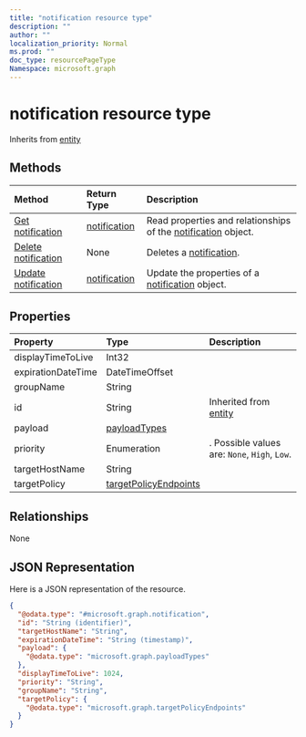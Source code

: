 ```yaml
---
title: "notification resource type"
description: ""
author: ""
localization_priority: Normal
ms.prod: ""
doc_type: resourcePageType
Namespace: microsoft.graph
---
```



# notification resource type




Inherits from [entity](../resources/entity.md)

## Methods
|Method|Return Type|Description|
|:---|:---|:---|
|[Get notification](../api/notification-get.md)|[notification](../resources/notification.md)|Read properties and relationships of the [notification](../resources/notification.md) object.|
|[Delete notification](../api/notification-delete.md)|None|Deletes a [notification](../resources/notification.md).|
|[Update notification](../api/notification-update.md)|[notification](../resources/notification.md)|Update the properties of a [notification](../resources/notification.md) object.|

## Properties
|Property|Type|Description|
|:---|:---|:---|
|displayTimeToLive|Int32||
|expirationDateTime|DateTimeOffset||
|groupName|String||
|id|String| Inherited from [entity](../resources/entity.md)|
|payload|[payloadTypes](../resources/payloadTypes.md)||
|priority|Enumeration|. Possible values are: `None`, `High`, `Low`.|
|targetHostName|String||
|targetPolicy|[targetPolicyEndpoints](../resources/targetPolicyEndpoints.md)||

## Relationships
None

## JSON Representation
Here is a JSON representation of the resource.
<!-- {
  "blockType": "resource",
  "keyProperty": "id",
  "@odata.type": "microsoft.graph.notification",
  "baseType": "microsoft.graph.entity",
  "openType": true
}
-->
``` json
{
  "@odata.type": "#microsoft.graph.notification",
  "id": "String (identifier)",
  "targetHostName": "String",
  "expirationDateTime": "String (timestamp)",
  "payload": {
    "@odata.type": "microsoft.graph.payloadTypes"
  },
  "displayTimeToLive": 1024,
  "priority": "String",
  "groupName": "String",
  "targetPolicy": {
    "@odata.type": "microsoft.graph.targetPolicyEndpoints"
  }
}
```

